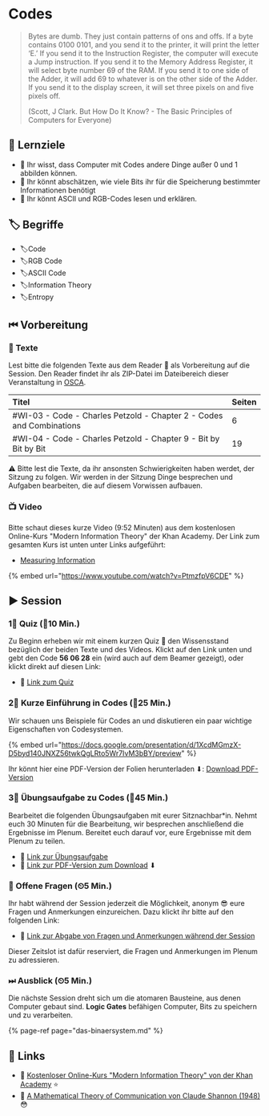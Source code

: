 # Codes

> Bytes are dumb. They just contain patterns of ons and offs. If a byte contains 0100 0101, and you send it to the printer, it will print the letter ‘E.’ If you send it to the Instruction Register, the computer will execute a Jump instruction. If you send it to the Memory Address Register, it will select byte number 69 of the RAM. If you send it to one side of the Adder, it will add 69 to whatever is on the other side of the Adder. If you send it to the display screen, it will set three pixels on and five pixels off.
>
> \(Scott, J Clark. But How Do It Know? - The Basic Principles of Computers for Everyone\)

## 🎯 Lernziele

* 🎯 Ihr wisst, dass Computer mit Codes andere Dinge außer 0 und 1 abbilden können.
* 🎯 Ihr könnt abschätzen, wie viele Bits ihr für die Speicherung bestimmter Informationen benötigt
* 🎯 Ihr könnt ASCII und RGB-Codes lesen und erklären.

## 🏷 Begriffe

* 🏷Code
* 🏷RGB Code
* 🏷ASCII Code
* 🏷Information Theory
* 🏷Entropy

## ⏮ Vorbereitung

### 📑 Texte

Lest bitte die folgenden Texte aus dem Reader 📑 als Vorbereitung auf die Session. Den Reader findet ihr als ZIP-Datei im Dateibereich dieser Veranstaltung in [OSCA](http://osca.hs-osnabrueck.de/). 

| Titel | Seiten |
| :--- | :--- |
| \#WI-03 - Code - Charles Petzold - Chapter 2 - Codes and Combinations | 6 |
| \#WI-04 - Code - Charles Petzold - Chapter 9 - Bit by Bit by Bit | 19 |

⚠ Bitte lest die Texte, da ihr ansonsten Schwierigkeiten haben werdet, der Sitzung zu folgen. Wir werden in der Sitzung Dinge besprechen und Aufgaben bearbeiten, die auf diesem Vorwissen aufbauen.

### 📺 Video

Bitte schaut dieses kurze Video \(9:52 Minuten\) aus dem kostenlosen Online-Kurs "Modern Information Theory" der Khan Academy. Der Link zum gesamten Kurs ist unten unter Links aufgeführt:

* [Measuring Information](https://www.khanacademy.org/computing/computer-science/informationtheory/moderninfotheory/v/how-do-we-measure-information-language-of-coins-10-12)

{% embed url="https://www.youtube.com/watch?v=PtmzfpV6CDE" %}

## ▶ Session

### 1⃣ Quiz \(⏲10 Min.\)

Zu Beginn erheben wir mit einem kurzen Quiz 🥇 den Wissensstand bezüglich der beiden Texte und des Videos. Klickt auf den Link unten und gebt den Code **56 06 28** ein \(wird auch auf dem Beamer gezeigt\), oder klickt direkt auf diesen Link:

* 🔗 [Link zum Quiz](https://www.menti.com/b4b32418)

### 2⃣ Kurze Einführung in Codes \(⏲25 Min.\)

Wir schauen uns Beispiele für Codes an und diskutieren ein paar wichtige Eigenschaften von Codesystemen.

{% embed url="https://docs.google.com/presentation/d/1XcdMGmzX-D5byd140JNXZ56twkQgLRto5Wr7IvM3bBY/preview" %}

Ihr könnt hier eine PDF-Version der Folien herunterladen ⬇: [Download PDF-Version](https://docs.google.com/presentation/d/1XcdMGmzX-D5byd140JNXZ56twkQgLRto5Wr7IvM3bBY/export/pdf)

### 3⃣ Übungsaufgabe zu Codes \(⏲45 Min.\)

Bearbeitet die folgenden Übungsaufgaben mit eurer Sitznachbar\*in. Nehmt euch 30 Minuten für die Bearbeitung, wir besprechen anschließend die Ergebnisse im Plenum. Bereitet euch darauf vor, eure Ergebnisse mit dem Plenum zu teilen.

* 🔗 [Link zur Übungsaufgabe](https://docs.google.com/document/d/1yuHOp94Ce_CTP6e5mCwLxKfgIctlUZgN44r6ZES8JC0/preview)
* 🔗 [Link zur PDF-Version zum Download](https://docs.google.com/document/d/1yuHOp94Ce_CTP6e5mCwLxKfgIctlUZgN44r6ZES8JC0/export?format=pdf) ⬇ 

### 🔁 Offene Fragen \(⏲5 Min.\)

Ihr habt während der Session jederzeit die Möglichkeit, anonym 😎 eure Fragen und Anmerkungen einzureichen. Dazu klickt ihr bitte auf den folgenden Link:

* 🔗 [Link zur Abgabe von Fragen und Anmerkungen während der Session](https://www.menti.com/5c40972b)

Dieser Zeitslot ist dafür reserviert, die Fragen und Anmerkungen im Plenum zu adressieren.

### ⏭ Ausblick \(⏲5 Min.\)

Die nächste Session dreht sich um die atomaren Bausteine, aus denen Computer gebaut sind. **Logic Gates** befähigen Computer, Bits zu speichern und zu verarbeiten.

{% page-ref page="das-binaersystem.md" %}

## 🔗 Links

* 🔗 [Kostenloser Online-Kurs "Modern Information Theory" von der Khan Academy](https://www.khanacademy.org/computing/computer-science/informationtheory/moderninfotheory/v/symbol-rate-information-theory) ⭐ 
* 🔗 [A Mathematical Theory of Communication von Claude Shannon \(1948\)](http://math.harvard.edu/~ctm/home/text/others/shannon/entropy/entropy.pdf) 😳 

